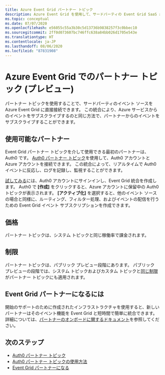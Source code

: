 ```yaml
---
title: Azure Event Grid パートナー トピック
description: Azure Event Grid を使用して、サードパーティの Event Grid SaaS および PaaS パートナーから直接 Azure サービスにイベントを送信します。
ms.topic: conceptual
ms.date: 07/07/2020
ms.openlocfilehash: e56055c55a3b30c5d13736b9838257f3c0bbec10
ms.sourcegitcommit: 2ff0d073607bc746ffc638a84bb026d1705e543e
ms.translationtype: HT
ms.contentlocale: ja-JP
ms.lasthandoff: 08/06/2020
ms.locfileid: "87831908"
---
```

# <a name="partner-topics-in-azure-event-grid-preview"></a>Azure Event Grid でのパートナー トピック (プレビュー)
パートナー トピックを使用することで、サードパーティのイベント ソースを Azure Event Grid に直接接続できます。 この統合により、Azure サービスからのイベントをサブスクライブするのと同じ方法で、パートナーからのイベントをサブスクライブすることができます。 

## <a name="available-partners"></a>使用可能なパートナー
Event Grid パートナー トピックを介して使用できる最初のパートナーは、Auth0 です。 [Auth0 パートナー トピック](auth0-overview.md)を使用して、Auth0 アカウントと Azure アカウントを接続できます。 この統合によって、リアルタイムで Auth0 イベントに反応し、ログを記録し、監視することができます。

[試してみる](auth0-how-to.md)には、Auth0 アカウントにサインインし、Event Grid 統合を作成します。 Auth0 で **[作成]** をクリックすると、Azure アカウントに保留中の Auth0 トピックが表示されます。 **[アクティブ化]** を選択すると、他のイベント ソースの場合と同様に、ルーティング、フィルター処理、およびイベントの配信を行うための Event Grid イベント サブスクリプションを作成できます。

## <a name="pricing"></a>価格
パートナー トピックは、システム トピックと同じ稼働率で課金されます。

## <a name="limits"></a>制限
パートナー トピックは、パブリック プレビュー段階にあります。 パブリック プレビューの段階では、システム トピックおよびカスタム トピックと[同じ制限](../azure-resource-manager/management/azure-subscription-service-limits.md#event-grid-limits)がパートナー トピックにも適用されます。

## <a name="how-do-i-become-an-event-grid-partner"></a>Event Grid パートナーになるには
開始のサポートのために作成されたインフラストラクチャを使用すると、新しいパートナーはそのイベント機能を Event Grid と短時間で簡単に統合できます。 詳細については、[パートナーのオンボードに関するドキュメント](partner-onboarding-overview.md)を参照してください。

## <a name="next-steps"></a>次のステップ

- [Auth0 パートナー トピック](auth0-overview.md)
- [Auth0 パートナー トピックの使用方法](auth0-how-to.md)
- [Event Grid パートナーになる](partner-onboarding-overview.md)
